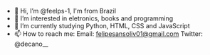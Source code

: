 - 👋 Hi, I’m @feelps-1, I'm from Brazil
- 👀 I’m interested in eletronics, books and programming
- 🌱 I’m currently studying Python, HTML, CSS and JavaScript
- 📫 How to reach me: 
  Email: felipesansoliv01@gmail.com
  Twitter: @decano__

